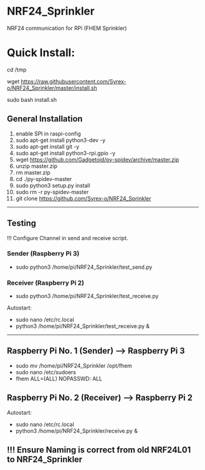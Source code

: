 # NRF24_Sprinkler
NRF24 communication for RPi (FHEM Sprinkler)

# Quick Install:
cd /tmp

wget https://raw.githubusercontent.com/Syrex-o/NRF24_Sprinkler/master/install.sh

sudo bash install.sh

## General Installation
1. enable SPI in raspi-config
2. sudo apt-get install python3-dev -y
3. sudo apt-get install git -y
4. sudo apt-get install python3-rpi.gpio -y
5. wget https://github.com/Gadgetoid/py-spidev/archive/master.zip
6. unzip master.zip
7. rm master.zip
8. cd ./py-spidev-master
9. sudo python3 setup.py install
10. sudo rm -r py-spidev-master
11. git clone https://github.com/Syrex-o/NRF24_Sprinkler

---

## Testing
!!! Configure Channel in send and receive script.
### Sender (Raspberry Pi 3)
- sudo python3 /home/pi/NRF24_Sprinkler/test_send.py
### Receiver (Raspberry Pi 2)
- sudo python3 /home/pi/NRF24_Sprinkler/test_receive.py

Autostart:
- sudo nano /etc/rc.local
- python3 /home/pi/NRF24_Sprinkler/test_receive.py &

---

## Raspberry Pi No. 1 (Sender) --> Raspberry Pi 3
- sudo mv /home/pi/NRF24_Sprinkler /opt/fhem
- sudo nano /etc/sudoers
- fhem ALL=(ALL) NOPASSWD: ALL

## Raspberry Pi No. 2 (Receiver) --> Raspberry Pi 2
Autostart:
- sudo nano /etc/rc.local
- python3 /home/pi/NRF24_Sprinkler/receive.py &


## !!! Ensure Naming is correct from old NRF24L01 to NRF24_Sprinkler
